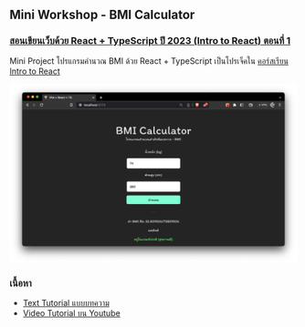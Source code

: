 ## Mini Workshop - BMI Calculator

### [สอนเขียนเว็บด้วย React + TypeScript ปี 2023 (Intro to React) ตอนที่ 1](https://devahoy.com/intro-to-react-part-1/)

Mini Project โปรแกรมคำนวณ BMI ด้วย React + TypeScript เป็นโปรเจ็คใน [คอร์สเรียน Intro to React](https://devahoy.com/intro-to-react-part-1/)

![ss](/bmi-calculator.png)

### เนื้อหา

- [Text Tutorial แบบบทความ](https://devahoy.com/intro-to-react-bmi-calculator/)
- [Video Tutorial บน Youtube](https://youtu.be/4sr0Dn2IaJ4)
